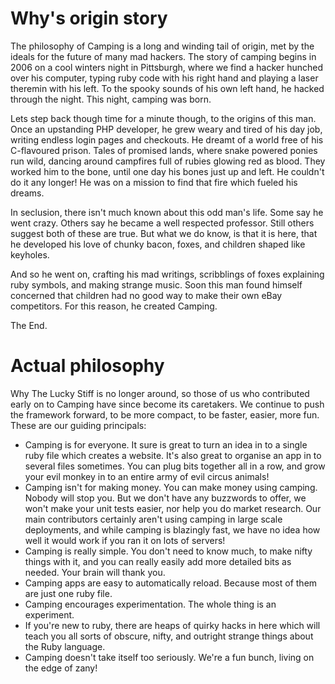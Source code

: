 # Why's origin story

The philosophy of Camping is a long and winding tail of origin, met by the ideals for the future of many mad hackers. The story of camping begins in 2006 on a cool winters night in Pittsburgh, where we find a hacker hunched over his computer, typing ruby code with his right hand and playing a laser theremin with his left. To the spooky sounds of his own left hand, he hacked through the night. This night, camping was born.

Lets step back though time for a minute though, to the origins of this man. Once an upstanding PHP developer, he grew weary and tired of his day job, writing endless login pages and checkouts. He dreamt of a world free of his C-flavoured prison. Tales of promised lands, where snake powered ponies run wild, dancing around campfires full of rubies glowing red as blood. They worked him to the bone, until one day his bones just up and left. He couldn't do it any longer! He was on a mission to find that fire which fueled his dreams.

In seclusion, there isn't much known about this odd man's life. Some say he went crazy. Others say he became a well respected professor. Still others suggest both of these are true. But what we do know, is that it is here, that he developed his love of chunky bacon, foxes, and children shaped like keyholes.

And so he went on, crafting his mad writings, scribblings of foxes explaining ruby symbols, and making strange music. Soon this man found himself concerned that children had no good way to make their own eBay competitors. For this reason, he created Camping.

The End.

# Actual philosophy

Why The Lucky Stiff is no longer around, so those of us who contributed early on to Camping have since become its caretakers. We continue to push the framework forward, to be more compact, to be faster, easier, more fun. These are our guiding principals:

- Camping is for everyone. It sure is great to turn an idea in to a single ruby file which creates a website. It's also great to organise an app in to several files sometimes. You can plug bits together all in a row, and grow your evil monkey in to an entire army of evil circus animals!
- Camping isn't for making money. You can make money using camping. Nobody will stop you. But we don't have any buzzwords to offer, we won't make your unit tests easier, nor help you do market research. Our main contributors certainly aren't using camping in large scale deployments, and while camping is blazingly fast, we have no idea how well it would work if you ran it on lots of servers!
- Camping is really simple. You don't need to know much, to make nifty things with it, and you can really easily add more detailed bits as needed. Your brain will thank you.
- Camping apps are easy to automatically reload. Because most of them are just one ruby file.
- Camping encourages experimentation. The whole thing is an experiment.
- If you're new to ruby, there are heaps of quirky hacks in here which will teach you all sorts of obscure, nifty, and outright strange things about the Ruby language.
- Camping doesn't take itself too seriously. We're a fun bunch, living on the edge of zany!
